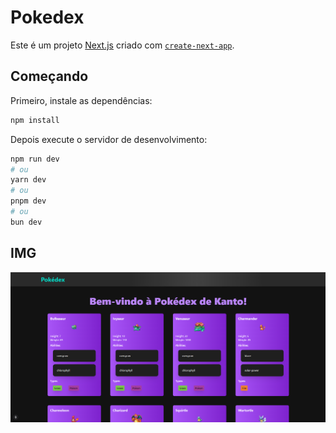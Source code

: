 # Pokedex

Este é um projeto [Next.js](https://nextjs.org) criado com [`create-next-app`](https://nextjs.org/docs/app/api-reference/cli/create-next-app).

## Começando

Primeiro, instale as dependências:
```bash
npm install
```

Depois execute o servidor de desenvolvimento:

```bash
npm run dev
# ou
yarn dev
# ou
pnpm dev
# ou
bun dev
```

## IMG

![Alt text](img.png)
